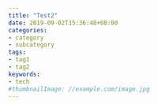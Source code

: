 ```yaml
---
title: "Test2"
date: 2019-09-02T15:36:48+08:00
categories:
- category
- subcategory
tags:
- tag1
- tag2
keywords:
- tech
#thumbnailImage: //example.com/image.jpg
---
```


<!--more-->
